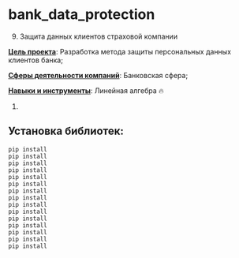 # bank_data_protection
009. Защита данных клиентов страховой компании

<u>**Цель проекта**</u>: Разработка метода защиты персональных данных клиентов банка;

<u>**Сферы деятельности компаний**</u>: Банковская сфера;

<u>**Навыки и инструменты**</u>: Линейная алгебра &#128293;


1. 
## Установка библиотек:
```python3
pip install 
pip install 
pip install 
pip install 
pip install 
pip install 
pip install 
pip install 
pip install 
pip install 
pip install 
pip install 
pip install 
pip install 
pip install 
```
